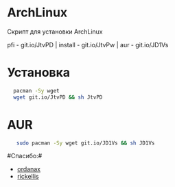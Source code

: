 # ArchLinux

Скрипт для установки ArchLinux

pfi - git.io/JtvPD |
install - git.io/JtvPw |
aur - git.io/JD1Vs

# Установка
 ```bash
   pacman -Sy wget
   wget git.io/JtvPD && sh JtvPD
   ```
# AUR
```bash
   sudo pacman -Sy wget git.io/JD1Vs && sh JD1Vs
   ```
#Спасибо:#
* [ordanax](https://github.com/ordanax)
* [rickellis](https://github.com/rickellis)
